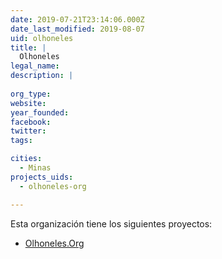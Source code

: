 ```yaml
---
date: 2019-07-21T23:14:06.000Z
date_last_modified: 2019-08-07
uid: olhoneles
title: |
  Olhoneles
legal_name: 
description: |
  
org_type: 
website: 
year_founded: 
facebook: 
twitter: 
tags:

cities: 
  - Minas
projects_uids:
  - olhoneles-org

---
```


Esta organización tiene los siguientes proyectos:

- [Olhoneles.Org](/proyectos/olhoneles-org)
